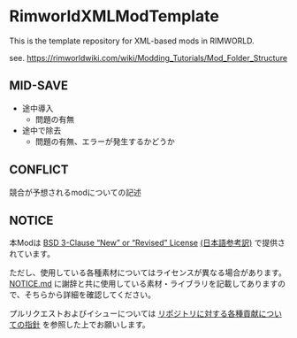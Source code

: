 # RimworldXMLModTemplate

This is the template repository for XML-based mods in RIMWORLD.

see. <https://rimworldwiki.com/wiki/Modding_Tutorials/Mod_Folder_Structure>

## MID-SAVE

- 途中導入
  - 問題の有無
- 途中で除去
  - 問題の有無、エラーが発生するかどうか

## CONFLICT

競合が予想されるmodについての記述

## NOTICE

本Modは [BSD 3-Clause “New” or “Revised” License](LICENSE) [(日本語参考訳)](https://licenses.opensource.jp/BSD-3-Clause/BSD-3-Clause.html) で提供されています。

ただし、使用している各種素材についてはライセンスが異なる場合があります。[NOTICE.md](NOTICE.md) に謝辞と共に使用している素材・ライブラリを記載してありますので、そちらから詳細を確認してください。

プルリクエストおよびイシューについては [リポジトリに対する各種貢献についての指針](?tab=contributing-ov-file) を参照した上でお願いします。
